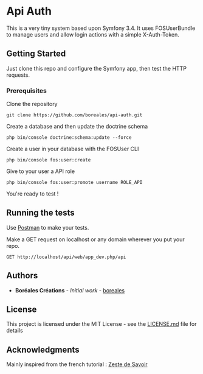 # Api Auth

This is a very tiny system based upon Symfony 3.4. It uses FOSUserBundle to manage users and allow login actions with a simple X-Auth-Token.

## Getting Started

Just clone this repo and configure the Symfony app, then test the HTTP requests.

### Prerequisites

Clone the repository

```
git clone https://github.com/boreales/api-auth.git
```

Create a database and then update the doctrine schema

```
php bin/console doctrine:schema:update --force
```

Create a user in your database with the FOSUser CLI

```
php bin/console fos:user:create
```

Give to your user a API role

```
php bin/console fos:user:promote username ROLE_API
```

You're ready to test !

## Running the tests

Use [Postman](https://www.getpostman.com/) to make your tests.

Make a GET request on localhost or any domain wherever you put your repo.

```
GET http://localhost/api/web/app_dev.php/api
```

## Authors

* **Boréales Créations** - *Initial work* - [boreales](https://github.com/boreales)

## License

This project is licensed under the MIT License - see the [LICENSE.md](LICENSE.md) file for details

## Acknowledgments

Mainly inspired from the french tutorial : [Zeste de Savoir](https://zestedesavoir.com/tutoriels/1280/creez-une-api-rest-avec-symfony-3/)

